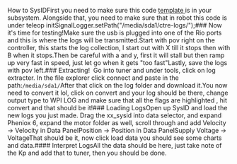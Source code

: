 How to SysIDFirst you need to make sure this code [template ](https://github.com/Trex4935/Wiki/blob/main/Training/example.java)is in your subsystem.&nbsp;Alongside that, you need to make sure that in robot this code is under teleop initSignalLogger.setPath("/media/sda1/ctre-logs/");### Now it's time for testing!Make sure the usb is plugged into one of the Rio ports and this is where the logs will be transmitted.Start with pov right on the controller, this starts the log collection, I start out with X till it stops then with B when it stops.Then be careful with a and y, first it will stall but then ramp up very fast in speed, just let go when it gets "too fast"Lastly, save the logs with pov left.### Extracting!&nbsp;&nbsp;Go into tuner and under tools, click on log extracter. In the file explorer click connect and paste in the path:```/media/sda1/```After that click on the log folder and download it.You now need to convert it lol, click on convert and your log should be there, change output type to WPI LOG and make sure that all the flags are highlighted , hit convert and that should be it!### Loading LogsOpen up SysID and load the new logs you just made.&nbsp;Drag the xx_sysid into data selector, and expand Pheniox 6, expand the motor folder as well, scroll through and add&nbsp;Velocity -&gt; Velocity in Data PanelPosition -&gt; Position in Data PanelSupply Voltage -&gt; VoltageThat should be it, now click load data you should see some charts and data.#### Interpret LogsAll the data should be here, just take note of the Kp and add that to tuner, then you should be done.&nbsp;
